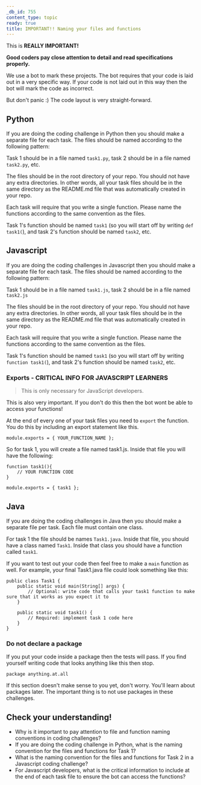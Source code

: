 ```yaml
---
_db_id: 755
content_type: topic
ready: true
title: IMPORTANT!! Naming your files and functions
---
```


This is **REALLY IMPORTANT!**

**Good coders pay close attention to detail and read specifications properly.**


We use a bot to mark these projects. The bot requires that your code is laid out in a very specific way. If your code is not laid out in this way then the bot will mark the code as incorrect.

But don't panic :) The code layout is very straight-forward.

## Python

If you are doing the coding challenge in Python then you should make a separate file for each task. The files should be named according to the following pattern:

Task 1 should be in a file named `task1.py`, task 2 should be in a file named `task2.py`, etc.

The files should be in the root directory of your repo. You should not have any extra directories. In other words, all your task files should be in the same directory as the README.md file that was automatically created in your repo.

Each task will require that you write a single function. Please name the functions according to the same convention as the files.

Task 1's function should be named `task1` (so you will start off by writing `def task1(`), and task 2's function should be named `task2`, etc.

## Javascript

If you are doing the coding challenges in Javascript then you should make a separate file for each task. The files should be named according to the following pattern:

Task 1 should be in a file named `task1.js`, task 2 should be in a file named `task2.js`

The files should be in the root directory of your repo. You should not have any extra directories. In other words, all your task files should be in the same directory as the README.md file that was automatically created in your repo.

Each task will require that you write a single function. Please name the functions according to the same convention as the files.

Task 1's function should be named `task1`  (so you will start off by writing `function task1(`), and task 2's function should be named `task2`, etc.



### Exports - CRITICAL INFO FOR JAVASCRIPT LEARNERS

> This is only necessary for JavaScript developers.

This is also very important. If you don't do this then the bot wont be able to access your functions!

At the end of every one of your task files you need to `export` the function. You do this by including an export statement like this.

```
module.exports = { YOUR_FUNCTION_NAME };
```

So for task 1, you will create a file named task1.js. Inside that file you will have the following:

```
function task1(){
    // YOUR FUNCTION CODE
}

module.exports = { task1 };

```
## Java 

If you are doing the coding challenges in Java then you should make a separate file per task. Each file must contain one class.

For task 1 the file should be names `Task1.java`. Inside that file, you should have a class named `Task1`. Inside that class you should have a function called `task1`.

If you want to test out your code then feel free to make a `main` function as well. For example, your final Task1.java file could look something like this:

```
public class Task1 {
    public static void main(String[] args) {
        // Optional: write code that calls your task1 function to make sure that it works as you expect it to
    }

    public static void task1() {
        // Required: implement task 1 code here
    }
}
```

### Do not declare a package

If you put your code inside a package then the tests will pass. If you find yourself writing code that looks anything like this then stop.

```
package anything.at.all
```

If this section doesn't make sense to you yet, don't worry. You'll learn about packages later. The important thing is to not use packages in these challenges.

## Check your understanding!

- Why is it important to pay attention to file and function naming conventions in coding challenges?
- If you are doing the coding challenge in Python, what is the naming convention for the files and functions for Task 1?
- What is the naming convention for the files and functions for Task 2 in a Javascript coding challenge?
- For Javascript developers, what is the critical information to include at the end of each task file to ensure the bot can access the functions?